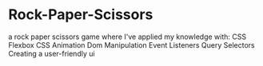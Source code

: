 # Rock-Paper-Scissors
a rock paper scissors game where I've applied my knowledge with:
CSS Flexbox
CSS Animation
Dom Manipulation
Event Listeners
Query Selectors
Creating a user-friendly ui
